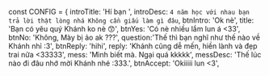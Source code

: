 
const CONFIG = {
    introTitle: 'Hí bạn ',
    introDesc: `4 năm học với nhau bạn trả lời thật lòng nhá
    Không cần giấu làm gì đâu`,
    btnIntro: 'Ok nè',
    title: 'Bạn có yêu quý Khánh ko nè 😙',
    btnYes: 'Có nè nhiều lắm lun á <33',
    btnNo: 'Không, Mày bị ảo ak ???',
    question:'Thế thì bạn nghĩ như thế nào về Khánh nhỉ :3',
    btnReply: 'hihi',
    reply: 'Khánh cũng dễ mến, hiền lành và đẹp trai nữa <33333',
    mess: 'Mình biết mà. Ngại quá kkkkk',
    messDesc: 'Thế lúc nào đi đâu nhớ mời Khánh nhé :333.',
    btnAccept: 'Okiiiii lun <3',
    

